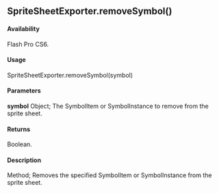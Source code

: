 ## SpriteSheetExporter.removeSymbol()

#### Availability

Flash Pro CS6.

#### Usage

SpriteSheetExporter.removeSymbol(symbol)

#### Parameters

**symbol** Object; The SymbolItem or SymbolInstance to remove from the sprite sheet.

#### Returns

Boolean.

#### Description

Method; Removes the specified SymbolItem or SymbolInstance from the sprite sheet.
